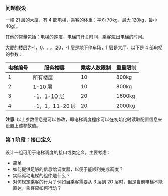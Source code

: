 ### 问题假设

一幢 21 层的大厦，有 4 部电梯，乘客的体重：平均 70kg，最大 120kg，最小 40g）。

其他的常量包括：电梯的速度，电梯门开关时间，乘客进出电梯的时间。

大厦的楼层为-1，0，...，20，-1 层是地下停车场，1 层是大厅。以下是 4 部电梯的参数：

| 电梯编号 | 服务楼层        | 乘客人数限制 | 重量限制 |
| -------- | --------------- | ------------ | -------- |
| 1        | 所有楼层        | 10           | 800kg    |
| 2        | 1-10 层         | 10           | 800kg    |
| 3        | -1，1-10 层     | 20           | 1600kg   |
| 4        | -1，1，11-20 层 | 20           | 2000kg   |

**注意**: 以上参数信息是可以修改，即电梯调度程序可以在初始化时读取配置信息来设置上述参数值。

### 第 1 阶段：接口定义

设计一组可用于电梯调度的接口或类定义。主要考虑：

- 简单
- 如何提供足够的信息给调度器，以便于能顺利完成调度？
- 实际驱动电梯的组件是什么？
- 对何规定乘客的行为？例如当乘客需要从 3 层到 20 层时，但是当前电梯不能直达，乘客应如何行动？

